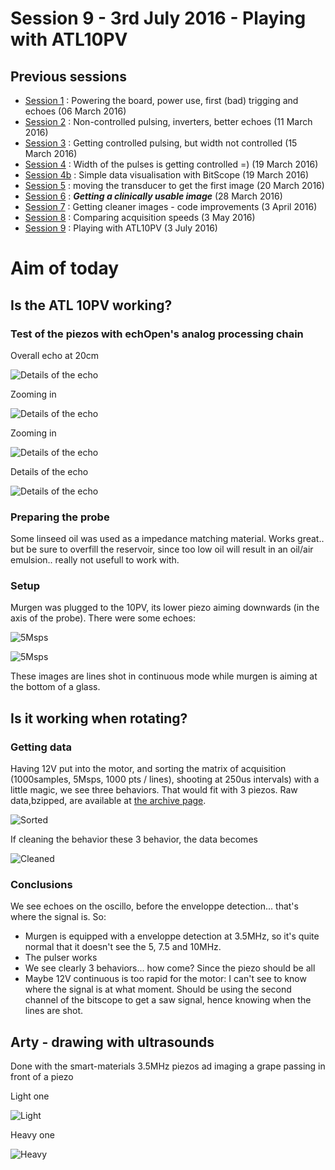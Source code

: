 # Session 9 - 3rd July 2016 - Playing with ATL10PV 

## Previous sessions

- [Session 1](/worklog/Session_1.md) : Powering the board, power use, first (bad) trigging and echoes (06 March 2016)
- [Session 2](/worklog/Session_2.md) : Non-controlled pulsing, inverters, better echoes (11 March 2016)
- [Session 3](/worklog/Session_3.md) : Getting controlled pulsing, but width not controlled (15 March 2016)
- [Session 4](/worklog/Session_4.md) : Width of the pulses is getting controlled =) (19 March 2016)
- [Session 4b](/worklog/Session_4b.md) : Simple data visualisation with BitScope (19 March 2016)
- [Session 5](/worklog/Session_5.md) : moving the transducer to get the first image (20 March 2016)
- [Session 6](/worklog/Session_6.md) : ***Getting a clinically usable image*** (28 March 2016)
- [Session 7](/worklog/Session_7.md) : Getting cleaner images - code improvements  (3 April 2016)
- [Session 8](/worklog/Session_8.md) : Comparing acquisition speeds (3 May 2016)
- [Session 9](/worklog/Session_9.md) : Playing with ATL10PV (3 July 2016)

# Aim of today

## Is the ATL 10PV working?

### Test of the piezos with echOpen's analog processing chain

Overall echo at 20cm

![Details of the echo](/worklog/Images/Session_9/DSC_0680.JPG)

Zooming in

![Details of the echo](/worklog/Images/Session_9/DSC_0681.JPG)

Zooming in

![Details of the echo](/worklog/Images/Session_9/DSC_0678.JPG)

Details of the echo

![Details of the echo](/worklog/Images/Session_9/DSC_0679.JPG)

### Preparing the probe

Some linseed oil was used as a impedance matching material. Works great.. but be sure to overfill the reservoir, since too low oil will result in an oil/air emulsion.. really not usefull to work with.

### Setup

Murgen was plugged to the 10PV, its lower piezo aiming downwards (in the axis of the probe). There were some echoes:

![5Msps](/worklog/Images/Session_9/9a/20160703-105257-raw.png)

![5Msps](/worklog/Images/Session_9/9a/20160703-111651-raw.png)

These images are lines shot in continuous mode while murgen is aiming at the bottom of a glass.

## Is it working when rotating?

### Getting data

Having 12V put into the motor, and sorting the matrix of acquisition (1000samples, 5Msps, 1000 pts / lines), shooting at 250us intervals) with a little magic, we see three behaviors. That would fit with 3 piezos. Raw data,bzipped, are available at [the archive page](/worklog/Images/Session_9/9b/).

![Sorted](/worklog/Images/Session_9/9b/20160703-132948-threepiezos.log.png)

If cleaning the behavior these 3 behavior, the data becomes

![Cleaned](/worklog/Images/Session_9/9b/20160703-132948-Signal-bitscope-DATA.log.png)

### Conclusions

We see echoes on the oscillo, before the enveloppe detection... that's where the signal is. So:

* Murgen is equipped with a enveloppe detection at 3.5MHz, so it's quite normal that it doesn't see the 5, 7.5 and 10MHz.
* The pulser works
* We see clearly 3 behaviors... how come? Since the piezo should be all 
* Maybe 12V continuous is too rapid for the motor: I can't see to know where the signal is at what moment. Should be using the second channel of the bitscope to get a saw signal, hence knowing when the lines are shot.


## Arty - drawing with ultrasounds

Done with the smart-materials 3.5MHz piezos  ad imaging a grape passing in front of a piezo

Light one

![Light](/worklog/Images/Session_9/9c/20160703-171434-light-DATA.log.png)

Heavy one

![Heavy](/worklog/Images/Session_9/9c/20160703-172709-heavy-DATA.log.png)






